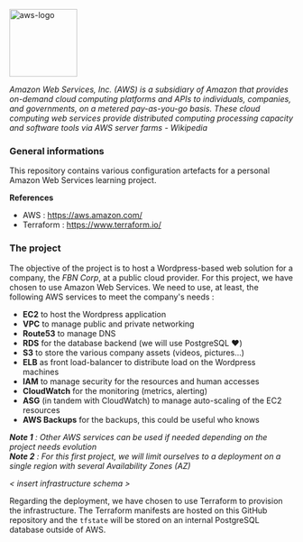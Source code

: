<p><img src="https://upload.wikimedia.org/wikipedia/commons/thumb/1/1d/AmazonWebservices_Logo.svg/2560px-AmazonWebservices_Logo.svg.png" alt="aws-logo" title="aws" align="top" height=120 /></p>

*Amazon Web Services, Inc. (AWS) is a subsidiary of Amazon that provides on-demand cloud computing platforms and APIs to individuals, companies, and governments, on a metered pay-as-you-go basis. These cloud computing web services provide distributed computing processing capacity and software tools via AWS server farms - Wikipedia*

### General informations

This repository contains various configuration artefacts for a personal Amazon Web Services learning project.

**References**
  - AWS : https://aws.amazon.com/
  - Terraform : https://www.terraform.io/
  
### The project

The objective of the project is to host a Wordpress-based web solution for a company, the *FBN Corp*, at a public cloud provider. For this project, we have chosen to use Amazon Web Services. We need to use, at least, the following AWS services to meet the company's needs :
  - **EC2** to host the Wordpress application
  - **VPC** to manage public and private networking
  - **Route53** to manage DNS
  - **RDS** for the database backend (we will use PostgreSQL :heart:)
  - **S3** to store the various company assets (videos, pictures...)
  - **ELB** as front load-balancer to distribute load on the Wordpress machines
  - **IAM** to manage security for the resources and human accesses
  - **CloudWatch** for the monitoring (metrics, alerting)
  - **ASG** (in tandem with CloudWatch) to manage auto-scaling of the EC2 resources
  - **AWS Backups** for the backups, this could be useful who knows

 ***Note 1** : Other AWS services can be used if needed depending on the project needs evolution*<br/>
 ***Note 2** : For this first project, we will limit ourselves to a deployment on a single region with several Availability Zones (AZ)*

*< insert infrastructure schema >*

Regarding the deployment, we have chosen to use Terraform to provision the infrastructure. The Terraform manifests are hosted on this GitHub repository and the `tfstate` will be stored on an internal PostgreSQL database outside of AWS.
